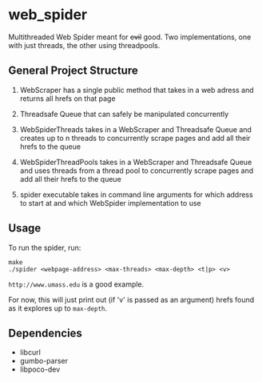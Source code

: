# web_spider

Multithreaded Web Spider meant for ~~evil~~ good. Two implementations, one with just threads, the other using threadpools.

## General Project Structure
1. WebScraper has a single public method that takes in a web adress and returns all hrefs on that page

2. Threadsafe Queue that can safely be manipulated concurrently

3. WebSpiderThreads takes in a WebScraper and Threadsafe Queue and creates up to n threads to concurrently scrape pages and add all their hrefs to the queue

4. WebSpiderThreadPools takes in a WebScraper and Threadsafe Queue and uses threads from a thread pool to concurrently scrape pages and add all their hrefs to the queue

5. spider executable takes in command line arguments for which address to start at and which WebSpider implementation to use

## Usage
To run the spider, run:
```
make
./spider <webpage-address> <max-threads> <max-depth> <t|p> <v>
```

`http://www.umass.edu` is a good example.

For now, this will just print out (if 'v' is passed as an argument) hrefs  found as it explores up to `max-depth`.

## Dependencies
* libcurl
* gumbo-parser
* libpoco-dev

